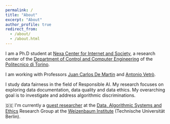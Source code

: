 ```yaml
---
permalink: /
title: "About"
excerpt: "About"
author_profile: true
redirect_from: 
  - /about/
  - /about.html
---
```


I am a Ph.D student at [Nexa Center for Internet and Society](https://nexa.polito.it/), a research center of the [Department of Control and Computer Engineering](https://www.dauin.polito.it/it/) of the [Politecnico di Torino](https://www.polito.it/).

I am working with Professors [Juan Carlos De Martin](https://demartin.polito.it/) and [Antonio Vetrò](https://avetro.polito.it/).

I study data fairness in the field of Responsible AI. My research focuses on exploring data documentation, data quality and data ethics. My overarching goal    is to investigate and address algorithmic discriminations.

🇩🇪 I'm currently a [guest researcher](https://www.weizenbaum-institut.de/en/portrait/p/marco-rondina/) at the [Data, Algorithmic Systems and Ethics](https://www.weizenbaum-institut.de/en/research/digital-technologies-in-society/data-algorithmic-systems-and-ethics/) Research Group at the [Weizenbaum Institute](https://www.weizenbaum-institut.de/en/) (Technische Universität Berlin).

